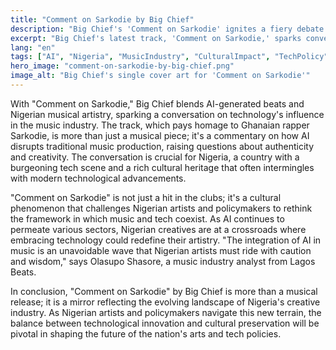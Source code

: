 ```yaml
---
title: "Comment on Sarkodie by Big Chief"
description: "Big Chief's 'Comment on Sarkodie' ignites a fiery debate on AI's cultural impact in Nigeria."
excerpt: "Big Chief's latest track, 'Comment on Sarkodie,' sparks conversations in Nigeria."
lang: "en"
tags: ["AI", "Nigeria", "MusicIndustry", "CulturalImpact", "TechPolicy"]
hero_image: "comment-on-sarkodie-by-big-chief.png"
image_alt: "Big Chief's single cover art for 'Comment on Sarkodie'"
---
```


With "Comment on Sarkodie," Big Chief blends AI-generated beats and Nigerian musical artistry, sparking a conversation on technology's influence in the music industry. The track, which pays homage to Ghanaian rapper Sarkodie, is more than just a musical piece; it's a commentary on how AI disrupts traditional music production, raising questions about authenticity and creativity. The conversation is crucial for Nigeria, a country with a burgeoning tech scene and a rich cultural heritage that often intermingles with modern technological advancements.

"Comment on Sarkodie" is not just a hit in the clubs; it's a cultural phenomenon that challenges Nigerian artists and policymakers to rethink the framework in which music and tech coexist. As AI continues to permeate various sectors, Nigerian creatives are at a crossroads where embracing technology could redefine their artistry. "The integration of AI in music is an unavoidable wave that Nigerian artists must ride with caution and wisdom," says Olasupo Shasore, a music industry analyst from Lagos Beats.

In conclusion, "Comment on Sarkodie" by Big Chief is more than a musical release; it is a mirror reflecting the evolving landscape of Nigeria's creative industry. As Nigerian artists and policymakers navigate this new terrain, the balance between technological innovation and cultural preservation will be pivotal in shaping the future of the nation's arts and tech policies.